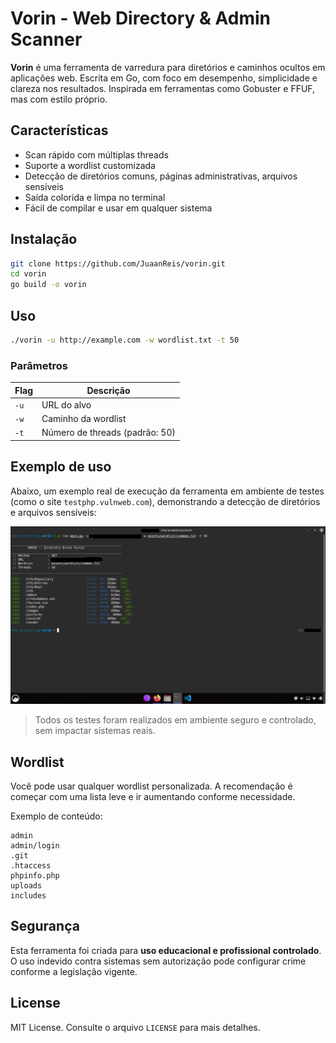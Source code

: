 # Vorin - Web Directory & Admin Scanner

**Vorin** é uma ferramenta de varredura para diretórios e caminhos ocultos em aplicações web. Escrita em Go, com foco em desempenho, simplicidade e clareza nos resultados. Inspirada em ferramentas como Gobuster e FFUF, mas com estilo próprio.

## Características

- Scan rápido com múltiplas threads
- Suporte a wordlist customizada
- Detecção de diretórios comuns, páginas administrativas, arquivos sensíveis
- Saída colorida e limpa no terminal
- Fácil de compilar e usar em qualquer sistema

## Instalação

```bash
git clone https://github.com/JuaanReis/vorin.git
cd vorin
go build -o vorin
```

## Uso

```bash
./vorin -u http://example.com -w wordlist.txt -t 50
```

### Parâmetros

| Flag     | Descrição                                  |
|----------|--------------------------------------------|
| `-u`     | URL do alvo                                |
| `-w`     | Caminho da wordlist                        |
| `-t`     | Número de threads (padrão: 50)             |

## Exemplo de uso

Abaixo, um exemplo real de execução da ferramenta em ambiente de testes (como o site `testphp.vulnweb.com`), demonstrando a detecção de diretórios e arquivos sensíveis:

![Exemplo de Scan](assets/screenshots/showing.png)

> Todos os testes foram realizados em ambiente seguro e controlado, sem impactar sistemas reais.

## Wordlist

Você pode usar qualquer wordlist personalizada. A recomendação é começar com uma lista leve e ir aumentando conforme necessidade.

Exemplo de conteúdo:

```
admin
admin/login
.git
.htaccess
phpinfo.php
uploads
includes
```

## Segurança

Esta ferramenta foi criada para **uso educacional e profissional controlado**. O uso indevido contra sistemas sem autorização pode configurar crime conforme a legislação vigente.

## License

MIT License. Consulte o arquivo `LICENSE` para mais detalhes.
